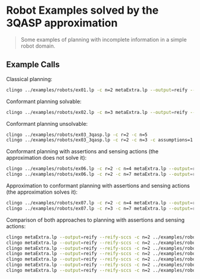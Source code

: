 # Robot Examples solved by the 3QASP approximation
> Some examples of planning with incomplete information in a simple robot domain.

## Example Calls

Classical planning:
```bash
clingo ../examples/robots/ex01.lp -c n=2 metaExtra.lp --output=reify --reify-sccs | clingo - meta.lp metaFalse.lp
```

Conformant planning solvable:
```bash
clingo ../examples/robots/ex02.lp -c n=3 metaExtra.lp --output=reify --reify-sccs | clingo - meta.lp metaFalse.lp
```

Conformant planning unsolvable:
```bash
clingo ../examples/robots/ex03_3qasp.lp -c r=2 -c n=5                  metaExtra.lp --output=reify --reify-sccs | clingo - meta.lp metaFalse.lp
clingo ../examples/robots/ex03_3qasp.lp -c r=2 -c n=3 -c assumptions=1 metaExtra.lp --output=reify --reify-sccs | clingo - meta.lp metaFalse.lp
```

Conformant planning with assertions and sensing actions (the approximation does not solve it):
```bash
clingo ../examples/robots/ex06.lp -c r=2 -c n=4 metaExtra.lp --output=reify --reify-sccs | clingo - meta.lp metaFalse.lp
clingo ../examples/robots/ex06.lp -c r=2 -c n=7 metaExtra.lp --output=reify --reify-sccs | clingo - meta.lp metaFalse.lp
```

Approximation to conformant planning with assertions and sensing actions (the approximation solves it):
```bash
clingo ../examples/robots/ex07.lp -c r=2 -c n=4 metaExtra.lp --output=reify --reify-sccs | clingo - meta.lp metaFalse.lp
clingo ../examples/robots/ex07.lp -c r=3 -c n=7 metaExtra.lp --output=reify --reify-sccs | clingo - meta.lp metaFalse.lp
```

Comparison of both approaches to planning with assertions and sensing actions:
```bash
clingo metaExtra.lp --output=reify --reify-sccs -c n=2 ../examples/robots/comparison_3qasp.lp ../examples/robots/comparison_ex01.lp -c method=1 | clingo - meta.lp metaFalse.lp
clingo metaExtra.lp --output=reify --reify-sccs -c n=2 ../examples/robots/comparison_3qasp.lp ../examples/robots/comparison_ex02.lp -c method=1 | clingo - meta.lp metaFalse.lp
clingo metaExtra.lp --output=reify --reify-sccs -c n=2 ../examples/robots/comparison_3qasp.lp ../examples/robots/comparison_ex03.lp -c method=1 | clingo - meta.lp metaFalse.lp
clingo metaExtra.lp --output=reify --reify-sccs -c n=2 ../examples/robots/comparison_3qasp.lp ../examples/robots/comparison_ex04.lp -c method=1 | clingo - meta.lp metaFalse.lp
clingo metaExtra.lp --output=reify --reify-sccs -c n=2 ../examples/robots/comparison_3qasp.lp ../examples/robots/comparison_ex05.lp -c method=1 | clingo - meta.lp metaFalse.lp
clingo metaExtra.lp --output=reify --reify-sccs -c n=2 ../examples/robots/comparison_3qasp.lp ../examples/robots/comparison_ex06.lp -c method=1 | clingo - meta.lp metaFalse.lp
clingo metaExtra.lp --output=reify --reify-sccs -c n=2 ../examples/robots/comparison_3qasp.lp ../examples/robots/comparison_ex07.lp -c method=1 | clingo - meta.lp metaFalse.lp
```

